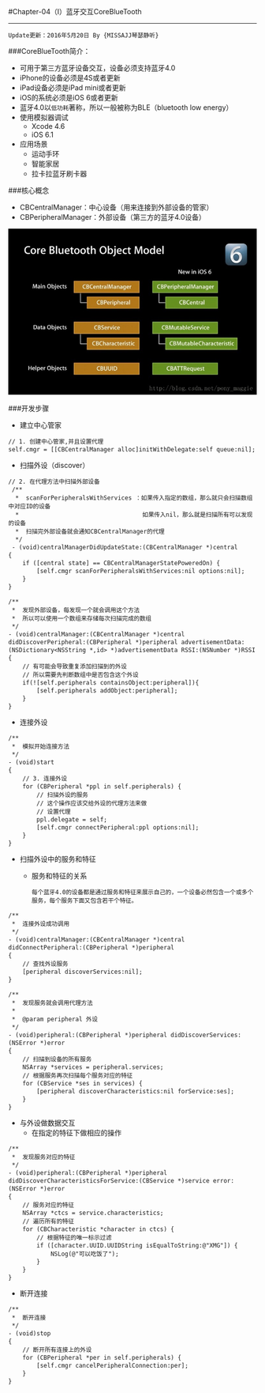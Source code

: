 #Chapter-04（I）蓝牙交互CoreBlueTooth

---
```objc
Update更新：2016年5月20日 By {MISSAJJ琴瑟静听}
```
 
###CoreBlueTooth简介：
* 可用于第三方蓝牙设备交互，设备必须支持蓝牙4.0
* iPhone的设备必须是4S或者更新
* iPad设备必须是iPad mini或者更新
* iOS的系统必须是iOS 6或者更新
* 蓝牙4.0以`低功耗`著称，所以一般被称为BLE（bluetooth low energy）
* 使用模拟器调试
	- Xcode 4.6
	- iOS 6.1
* 应用场景
	+ 运动手环
	+ 智能家居 
	+ 拉卡拉蓝牙刷卡器

###核心概念
* CBCentralManager：中心设备（用来连接到外部设备的管家）
* CBPeripheralManager：外部设备（第三方的蓝牙4.0设备）

![image](BLE.jpeg)

###开发步骤
* 建立中心管家

```objc
// 1. 创建中心管家,并且设置代理
self.cmgr = [[CBCentralManager alloc]initWithDelegate:self queue:nil];
```
* 扫描外设（discover）

```objc
// 2. 在代理方法中扫描外部设备
 /**
  *  scanForPeripheralsWithServices ：如果传入指定的数组，那么就只会扫描数组中对应ID的设备
  *                                   如果传入nil，那么就是扫描所有可以发现的设备
  *  扫描完外部设备就会通知CBCentralManager的代理
  */
 - (void)centralManagerDidUpdateState:(CBCentralManager *)central
{
    if ([central state] == CBCentralManagerStatePoweredOn) {
        [self.cmgr scanForPeripheralsWithServices:nil options:nil];
    }
}
```

```objc
/**
 *  发现外部设备，每发现一个就会调用这个方法
 *  所以可以使用一个数组来存储每次扫描完成的数组
 */
- (void)centralManager:(CBCentralManager *)central didDiscoverPeripheral:(CBPeripheral *)peripheral advertisementData:(NSDictionary<NSString *,id> *)advertisementData RSSI:(NSNumber *)RSSI
{
    // 有可能会导致重复添加扫描到的外设
    // 所以需要先判断数组中是否包含这个外设
    if(![self.peripherals containsObject:peripheral]){
        [self.peripherals addObject:peripheral];
    }
}
```

* 连接外设

```objc
/**
 *  模拟开始连接方法
 */
- (void)start
{
    // 3. 连接外设
    for (CBPeripheral *ppl in self.peripherals) {
        // 扫描外设的服务
        // 这个操作应该交给外设的代理方法来做
        // 设置代理
        ppl.delegate = self;
        [self.cmgr connectPeripheral:ppl options:nil];
    }
}
```

* 扫描外设中的服务和特征
	- 服务和特征的关系
	
		`每个蓝牙4.0的设备都是通过服务和特征来展示自己的，一个设备必然包含一个或多个服务，每个服务下面又包含若干个特征。`

```objc
/**
 *  连接外设成功调用
 */
- (void)centralManager:(CBCentralManager *)central didConnectPeripheral:(CBPeripheral *)peripheral
{
    // 查找外设服务
    [peripheral discoverServices:nil];
}
```

```objc
/**
 *  发现服务就会调用代理方法
 *
 *  @param peripheral 外设
 */
- (void)peripheral:(CBPeripheral *)peripheral didDiscoverServices:(NSError *)error
{
    // 扫描到设备的所有服务
    NSArray *services = peripheral.services;
    // 根据服务再次扫描每个服务对应的特征
    for (CBService *ses in services) {
        [peripheral discoverCharacteristics:nil forService:ses];
    }
}
```


* 与外设做数据交互
	- 在指定的特征下做相应的操作

```objc
/**
 *  发现服务对应的特征
 */
- (void)peripheral:(CBPeripheral *)peripheral didDiscoverCharacteristicsForService:(CBService *)service error:(NSError *)error
{
    // 服务对应的特征
    NSArray *ctcs = service.characteristics;
    // 遍历所有的特征
    for (CBCharacteristic *character in ctcs) {
        // 根据特征的唯一标示过滤
        if ([character.UUID.UUIDString isEqualToString:@"XMG"]) {
            NSLog(@"可以吃饭了");
        }
    }
}
```
* 断开连接

```objc
/**
 *  断开连接
 */
- (void)stop
{
    // 断开所有连接上的外设
    for (CBPeripheral *per in self.peripherals) {
        [self.cmgr cancelPeripheralConnection:per];
    }
}
```